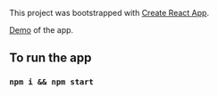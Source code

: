 This project was bootstrapped with [Create React App](https://github.com/facebook/create-react-app).

[Demo](https://arpit-advice.netlify.app/) of the app.

## To run the app

### `npm i && npm start`


